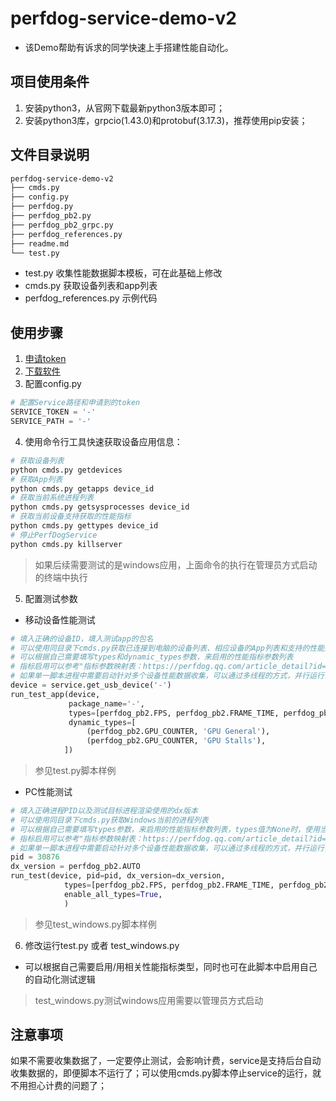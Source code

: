 
# perfdog-service-demo-v2
+ 该Demo帮助有诉求的同学快速上手搭建性能自动化。

## 项目使用条件
1. 安装python3，从官网下载最新python3版本即可；
2. 安装python3库，grpcio(1.43.0)和protobuf(3.17.3)，推荐使用pip安装；

## 文件目录说明
```bash
perfdog-service-demo-v2  
├── cmds.py
├── config.py
├── perfdog.py
├── perfdog_pb2.py
├── perfdog_pb2_grpc.py
├── perfdog_references.py
├── readme.md
└── test.py
```
- test.py 收集性能数据脚本模板，可在此基础上修改
- cmds.py 获取设备列表和app列表
- perfdog_references.py 示例代码

## 使用步骤
1. [申请token](https://perfdog.qq.com/article_detail?id=10144&issue_id=0&plat_id=2)
2. [下载软件](https://perfdog.qq.com/perfdogservice)
3. 配置config.py
```python
# 配置Service路径和申请到的token
SERVICE_TOKEN = '-'
SERVICE_PATH = '-'
```
4. 使用命令行工具快速获取设备应用信息：
```python
# 获取设备列表
python cmds.py getdevices
# 获取App列表
python cmds.py getapps device_id
# 获取当前系统进程列表
python cmds.py getsysprocesses device_id
# 获取当前设备支持获取的性能指标
python cmds.py gettypes device_id
# 停止PerfDogService
python cmds.py killserver
```

> 如果后续需要测试的是windows应用，上面命令的执行在管理员方式启动的终端中执行

5. 配置测试参数
+ 移动设备性能测试
```python
# 填入正确的设备ID，填入测试app的包名
# 可以使用同目录下cmds.py获取已连接到电脑的设备列表、相应设备的App列表和支持的性能指标
# 可以根据自己需要填写types和dynamic_types参数，来启用的性能指标参数列表
# 指标启用可以参考"指标参数映射表：https://perfdog.qq.com/article_detail?id=10210&issue_id=0&plat_id=2"
# 如果单一脚本进程中需要启动针对多个设备性能数据收集，可以通过多线程的方式，并行运行多次run_test_app函数
device = service.get_usb_device('-')
run_test_app(device,
             package_name='-',
             types=[perfdog_pb2.FPS, perfdog_pb2.FRAME_TIME, perfdog_pb2.CPU_USAGE, perfdog_pb2.MEMORY],
             dynamic_types=[
                 (perfdog_pb2.GPU_COUNTER, 'GPU General'),
                 (perfdog_pb2.GPU_COUNTER, 'GPU Stalls'),
            ])
```

> 参见test.py脚本样例
> 

+ PC性能测试
```python
# 填入正确进程PID以及测试目标进程渲染使用的dx版本
# 可以使用同目录下cmds.py获取Windows当前的进程列表
# 可以根据自己需要填写types参数，来启用的性能指标参数列表，types值为None时，使用当前设备已经开启的指标选项
# 指标启用可以参考"指标参数映射表：https://perfdog.qq.com/article_detail?id=10210&issue_id=0&plat_id=2"
# 如果单一脚本进程中需要启动针对多个设备性能数据收集，可以通过多线程的方式，并行运行多次run_test函数
pid = 30876
dx_version = perfdog_pb2.AUTO
run_test(device, pid=pid, dx_version=dx_version,
            types=[perfdog_pb2.FPS, perfdog_pb2.FRAME_TIME, perfdog_pb2.WINDOWS_CPU, perfdog_pb2.WINDOWS_MEMORY],
            enable_all_types=True,
            )
```

> 参见test_windows.py脚本样例
> 


6. 修改运行test.py 或者 test_windows.py
+ 可以根据自己需要启用/用相关性能指标类型，同时也可在此脚本中启用自己的自动化测试逻辑

> test_windows.py测试windows应用需要以管理员方式启动

## 注意事项
如果不需要收集数据了，一定要停止测试，会影响计费，service是支持后台自动收集数据的，即便脚本不运行了；可以使用cmds.py脚本停止service的运行，就不用担心计费的问题了；
